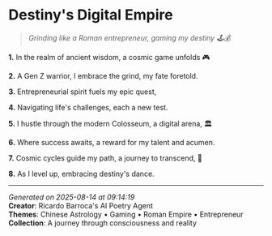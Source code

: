 # Destiny's Digital Empire

> *Grinding like a Roman entrepreneur, gaming my destiny 🕹️💰*

**1.** In the realm of ancient wisdom, a cosmic game unfolds 🎮


**2.** A Gen Z warrior, I embrace the grind, my fate foretold.


**3.** Entrepreneurial spirit fuels my epic quest,


**4.** Navigating life's challenges, each a new test.


**5.** I hustle through the modern Colosseum, a digital arena, 🏛️


**6.** Where success awaits, a reward for my talent and acumen.


**7.** Cosmic cycles guide my path, a journey to transcend, 🐲


**8.** As I level up, embracing destiny's dance.



---

*Generated on 2025-08-14 at 09:14:19*  
**Creator**: Ricardo Barroca's AI Poetry Agent  
**Themes**: Chinese Astrology • Gaming • Roman Empire • Entrepreneur  
**Collection**: A journey through consciousness and reality